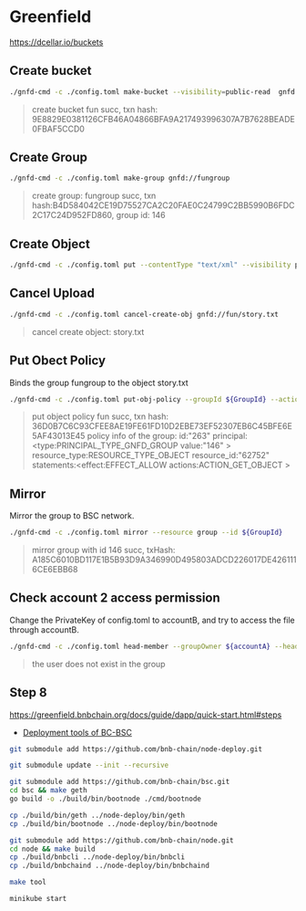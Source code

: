 # Greenfield

https://dcellar.io/buckets

## Create bucket

```zsh
./gnfd-cmd -c ./config.toml make-bucket --visibility=public-read  gnfd://fun
```

> create bucket fun succ, txn hash: 9E8829E0381126CFB46A04866BFA9A217493996307A7B7628BEADE0FBAF5CCD0

## Create Group

```zsh
./gnfd-cmd -c ./config.toml make-group gnfd://fungroup
```

> create group: fungroup succ, txn hash:B4D584042CE19D75527CA2C20FAE0C24799C2BB5990B6FDC2C17C24D952FD860, group id: 146

## Create Object

```zsh
./gnfd-cmd -c ./config.toml put --contentType "text/xml" --visibility private story.txt gnfd://fun/story.txt
```

## Cancel Upload

```zsh
./gnfd-cmd -c ./config.toml cancel-create-obj gnfd://fun/story.txt
```

> cancel create object: story.txt

## Put Obect Policy

Binds the group fungroup to the object story.txt

```zsh
./gnfd-cmd -c ./config.toml put-obj-policy --groupId ${GroupId} --actions get  gnfd://fun/story.txt
```

> put object policy fun succ, txn hash: 36D0B7C6C93CFEE8AE19FE61FD10D2EBE73EF52307EB6C45BFE6E5AF43013E45
> policy info of the group:
> id:"263" principal:<type:PRINCIPAL_TYPE_GNFD_GROUP value:"146" > resource_type:RESOURCE_TYPE_OBJECT resource_id:"62752" statements:<effect:EFFECT_ALLOW actions:ACTION_GET_OBJECT >

## Mirror

Mirror the group to BSC network.

```zsh
./gnfd-cmd -c ./config.toml mirror --resource group --id ${GroupId}
```

> mirror group with id 146 succ, txHash: A185C6010BD117E1B5B93D9A346990D495803ADCD226017DE4261116CE6EBB68

## Check account 2 access permission

Change the PrivateKey of config.toml to accountB, and try to access the file through accountB.

```zsh
./gnfd-cmd -c ./config.toml head-member --groupOwner ${accountA} --headMember ${accountB} gnfd://fungroup
```

> the user does not exist in the group

## Step 8

https://greenfield.bnbchain.org/docs/guide/dapp/quick-start.html#steps

- [Deployment tools of BC-BSC](https://github.com/bnb-chain/node-deploy)

```zsh
git submodule add https://github.com/bnb-chain/node-deploy.git
```

```zsh
git submodule update --init --recursive
```

```zsh
git submodule add https://github.com/bnb-chain/bsc.git
cd bsc && make geth
go build -o ./build/bin/bootnode ./cmd/bootnode

cp ./build/bin/geth ../node-deploy/bin/geth
cp ./build/bin/bootnode ../node-deploy/bin/bootnode

git submodule add https://github.com/bnb-chain/node.git
cd node && make build
cp ./build/bnbcli ../node-deploy/bin/bnbcli
cp ./build/bnbchaind ../node-deploy/bin/bnbchaind
```

```zsh
make tool
```

```zsh
minikube start
```
